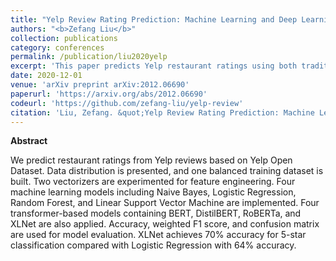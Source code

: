 ```yaml
---
title: "Yelp Review Rating Prediction: Machine Learning and Deep Learning Models"
authors: "<b>Zefang Liu</b>"
collection: publications
category: conferences
permalink: /publication/liu2020yelp
excerpt: 'This paper predicts Yelp restaurant ratings using both traditional machine learning models and transformer-based models.'
date: 2020-12-01
venue: 'arXiv preprint arXiv:2012.06690'
paperurl: 'https://arxiv.org/abs/2012.06690'
codeurl: 'https://github.com/zefang-liu/yelp-review'
citation: 'Liu, Zefang. &quot;Yelp Review Rating Prediction: Machine Learning and Deep Learning Models.&quot; <i>arXiv preprint arXiv:2012.06690</i> (2020).'
---
```


**Abstract**

We predict restaurant ratings from Yelp reviews based on Yelp Open Dataset. Data distribution is presented, and one balanced training dataset is built. Two vectorizers are experimented for feature engineering. Four machine learning models including Naive Bayes, Logistic Regression, Random Forest, and Linear Support Vector Machine are implemented. Four transformer-based models containing BERT, DistilBERT, RoBERTa, and XLNet are also applied. Accuracy, weighted F1 score, and confusion matrix are used for model evaluation. XLNet achieves 70% accuracy for 5-star classification compared with Logistic Regression with 64% accuracy.
